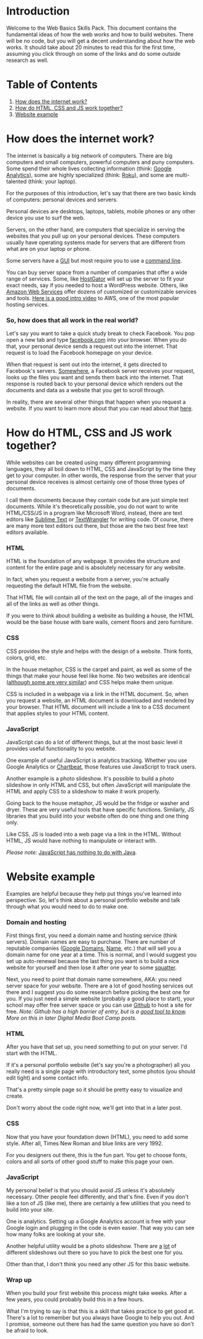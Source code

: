 # Introduction

Welcome to the Web Basics Skills Pack. This document contains the fundamental ideas of how the web works and how to build websites. There will be no code, but you will get a decent understanding about how the web works. It should take about 20 minutes to read this for the first time, assuming you click through on some of the links and do some outside research as well.

# Table of Contents

1. [How does the internet work?](#how-does-the-internet-work)
1. [How do HTML, CSS and JS work together?](#how-do-html-css-and-js-work-together)
1. [Website example](#website-example)

# How does the internet work?

The internet is basically a big network of computers. There are big computers and small computers, powerful computers and puny computers. Some spend their whole lives collecting information (think: [Google Analytics](http://google.com/analytics/)), some are highly specialized (think: [Roku](https://www.roku.com/)), and some are multi-talented (think: your laptop).

For the purposes of this introduction, let's say that there are two basic kinds of computers: personal devices and servers.

Personal devices are desktops, laptops, tablets, mobile phones or any other device you use to surf the web.

Servers, on the other hand, are computers that specialize in serving the websites that you pull up on your personal devices. These computers usually have operating systems made for servers that are different from what are on your laptop or phone.

Some servers have a [GUI](https://en.wikipedia.org/wiki/Graphical_user_interface) but most require you to use a [command line](https://en.wikipedia.org/wiki/Command-line_interface).

You can buy server space from a number of companies that offer a wide range of services. Some, like [HostGator](http://www.hostgator.com/apps/wordpress-hosting) will set up the server to fit your exact needs, say if you needed to host a WordPress website. Others, like [Amazon Web Services](https://aws.amazon.com/websites/?nc2=h_l3_wa) offer dozens of customized or customizable services and tools. [Here is a good intro video](https://aws.amazon.com/websites/?nc2=h_l3_wa) to AWS, one of the most popular hosting services.

### So, how does that all work in the real world?

Let's say you want to take a quick study break to check Facebook. You pop open a new tab and type [facebook.com](https://facebook.com) into your browser. When you do that, your personal device sends a request out into the internet. That request is to load the Facebook homepage on your device.

When that request is sent out into the internet, it gets directed to Facebook's servers. [Somewhere](http://projects.registerguard.com/turin/2016/jul/31/lumber-town-rides-digital-wave-to-rally/), a Facebook server receives your request, looks up the files you want and sends them back into the internet. That response is routed back to your personal device which renders out the documents and data as a website that you get to scroll through.

In reality, there are several other things that happen when you request a website. If you want to learn more about that you can read about that [here](https://web.stanford.edu/class/msande91si/www-spr04/readings/week1/InternetWhitepaper.htm).

# How do HTML, CSS and JS work together?

While websites can be created using many different programming languages, they all boil down to HTML, CSS and JavaScript by the time they get to your computer. In other words, the response from the server that your personal device receives is almost certainly one of those three types of documents.

I call them documents because they contain code but are just simple text documents. While it's theoretically possible, you do not want to write HTML/CSS/JS in a program like Microsoft Word, instead, there are text editors like [Sublime Text](http://www.sublimetext.com/3) or [TextWrangler](http://www.barebones.com/products/TextWrangler/) for writing code. Of course, there are many more text editors out there, but those are the two best free text editors available.

### HTML

HTML is the foundation of any webpage. It provides the structure and content for the entire page and is absolutely necessary for any website.

In fact, when you request a website from a server, you're actually requesting the default HTML file from the website.

That HTML file will contain all of the text on the page, all of the images and all of the links as well as other things.

If you were to think about building a website as building a house, the HTML would be the base house with bare walls, cement floors and zero furniture.

### CSS

CSS provides the style and helps with the design of a website. Think fonts, colors, grid, etc.

In the house metaphor, CSS is the carpet and paint, as well as some of the things that make your house feel like home. No two websites are identical ([although some are very similar](http://adventurega.me/bootstrap/)) and CSS helps make them unique.

CSS is included in a webpage via a link in the HTML document. So, when you request a website, an HTML document is downloaded and rendered by your browser. That HTML document will include a link to a CSS document that applies styles to your HTML content.

### JavaScript

JavaScript can do a lot of different things, but at the most basic level it provides useful functionality to you website.

One example of useful JavaScript is analytics tracking. Whether you use Google Analytics or [Chartbeat](https://chartbeat.com), those features use JavaScript to track users.

Another example is a photo slideshow. It's possible to build a photo slideshow in only HTML and CSS, but often JavaScript will manipulate the HTML and apply CSS to a slideshow to make it work properly.

Going back to the house metaphor, JS would be the fridge or washer and dryer. These are very useful tools that have specific functions. Similarly, JS libraries that you build into your website often do one thing and one thing only.

Like CSS, JS is loaded into a web page via a link in the HTML. Without HTML, JS would have nothing to manipulate or interact with.

*Please note:* [JavaScript has nothing to do with Java](http://javascriptisnotjava.io/).

# Website example

Examples are helpful because they help put things you've learned into perspective. So, let's think about a personal portfolio website and talk through what you would need to do to make one.

### Domain and hosting

First things first, you need a domain name and hosting service (think servers). Domain names are easy to purchase. There are number of reputable companies ([Google Domains](https://domains.google/#/), [Name](https://name.com), etc.) that will sell you a domain name for one year at a time. This is normal, and I would suggest you set up auto-renewal because the last thing you want is to build a nice website for yourself and then lose it after one year to some [squatter](https://en.wikipedia.org/wiki/Cybersquatting).

Next, you need to point that domain name somewhere, AKA: you need server space for your website. There are a lot of good hosting services out there and I suggest you do some research before picking the best one for you. If you just need a simple website (probably a good place to start), your school may offer free server space or you can use [Github](https://pages.github.com/) to host a site for free. *Note: Github has a high barrier of entry, but is a [good tool to know](https://github.com/uohack/github-basics). More on this in later Digital Media Boot Camp posts.*

### HTML

After you have that set up, you need something to put on your server. I'd start with the HTML.

If it's a personal portfolio website (let's say you're a photographer) all you really need is a single page with introductory text, some photos (you should edit tight) and some contact info.

That's a pretty simple page so it should be pretty easy to visualize and create.

Don't worry about the code right now, we'll get into that in a later post.

### CSS

Now that you have your foundation down (HTML), you need to add some style. After all, Times New Roman and blue links are very 1992.

For you designers out there, this is the fun part. You get to choose fonts, colors and all sorts of other good stuff to make this page your own.

### JavaScript

My personal belief is that you should avoid JS unless it's absolutely necessary. Other people feel differently, and that's fine. Even if you don't like a ton of JS (like me), there are certainly a few utilities that you need to build into your site.

One is analytics. Setting up a Google Analytics account is free with your Google login and plugging in the code is even easier. That way you can see how many folks are looking at your site.

Another helpful utility would be a photo slideshow. There are [a](https://galleria.io/) [lot](https://owlcarousel2.github.io/OwlCarousel2/) of different slideshows out there so you have to pick the best one for you.

Other than that, I don't think you need any other JS for this basic website.

### Wrap up

When you build your first website this process might take weeks. After a few years, you could probably build this in a few hours.

What I'm trying to say is that this is a skill that takes practice to get good at. There's a lot to remember but you always have Google to help you out. And I promise, someone out there has had the same question you have so don't be afraid to look.

